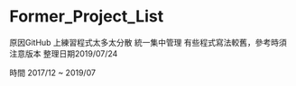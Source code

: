 # Former_Project_List
原因GitHub 上練習程式太多太分散
統一集中管理
有些程式寫法較舊，參考時須注意版本
整理日期2019/07/24


時間 2017/12 ~ 2019/07


